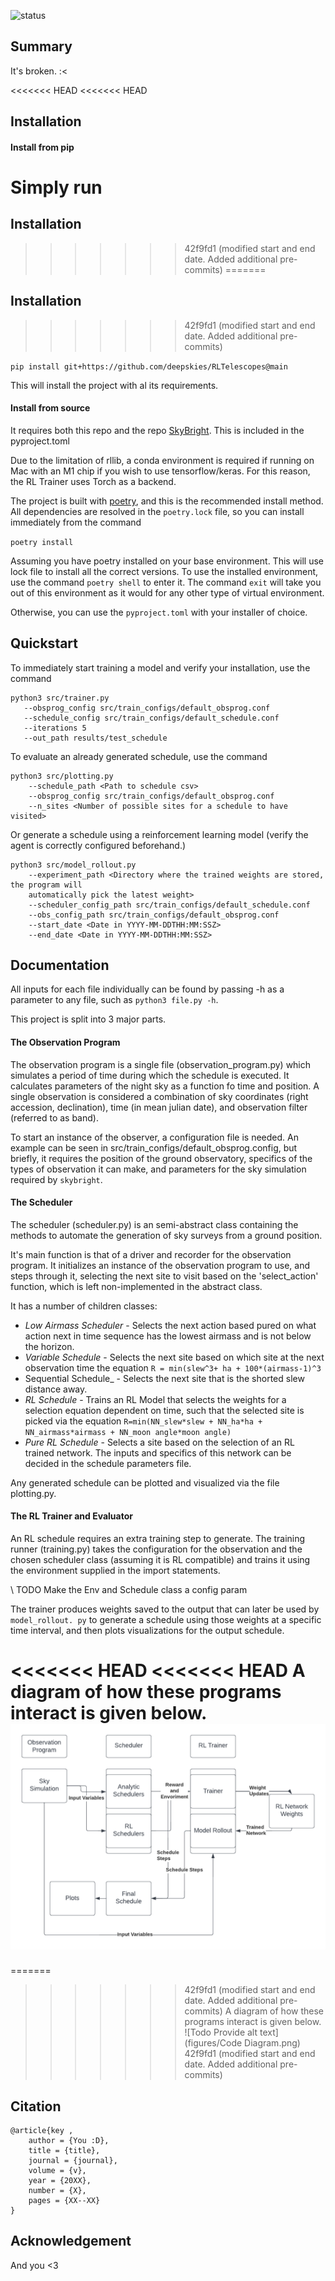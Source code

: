 
![status](https://img.shields.io/badge/License-MIT-lightgrey)

## Summary

It's broken. :<

<<<<<<< HEAD
<<<<<<< HEAD
## Installation
#### Install from pip
Simply run
=======
## Installation
>>>>>>> 42f9fd1 (modified start and end date. Added additional pre-commits)
=======
## Installation
>>>>>>> 42f9fd1 (modified start and end date. Added additional pre-commits)

`pip install git+https://github.com/deepskies/RLTelescopes@main`

This will install the project with al its requirements.

#### Install from source
It requires both this repo and the repo [SkyBright](https://github.com/ehneilsen/skybright).
This is included in the pyproject.toml

Due to the limitation of rllib, a conda environment is required if running on Mac with an M1 chip if you wish to use tensorflow/keras.
For this reason, the RL Trainer uses Torch as a backend.

The project is built with [poetry](https://python-poetry.org/), and this is the recommended install method.
All dependencies are resolved in the `poetry.lock` file, so you can install immediately from the command

`poetry install`

Assuming you have poetry installed on your base environment.
This will use lock file to install all the correct versions.
To use the installed environment, use the command `poetry shell` to enter it.
The command `exit` will take you out of this environment as it would for any other type of virtual environment.

Otherwise, you can use the `pyproject.toml` with your installer of choice.


## Quickstart
To immediately start training a model and verify your installation, use the command
```
python3 src/trainer.py
   --obsprog_config src/train_configs/default_obsprog.conf
   --schedule_config src/train_configs/default_schedule.conf
   --iterations 5
   --out_path results/test_schedule
```

To evaluate an already generated schedule, use the command
```
python3 src/plotting.py
    --schedule_path <Path to schedule csv>
    --obsprog_config src/train_configs/default_obsprog.conf
    --n_sites <Number of possible sites for a schedule to have visited>
```

Or generate a schedule using a reinforcement learning model (verify the agent is correctly
configured beforehand.)
```
python3 src/model_rollout.py
    --experiment_path <Directory where the trained weights are stored, the program will
    automatically pick the latest weight>
    --scheduler_config_path src/train_configs/default_schedule.conf
    --obs_config_path src/train_configs/default_obsprog.conf
    --start_date <Date in YYYY-MM-DDTHH:MM:SSZ>
    --end_date <Date in YYYY-MM-DDTHH:MM:SSZ>
```

## Documentation

All inputs for each file individually can be found by passing -h as a parameter to any file,
such as `python3 file.py -h`.


This project is split into 3 major parts.

#### The Observation Program

The observation program is a single file (observation_program.py) which simulates a period of
time during which the schedule is executed. It calculates parameters of the night sky as a
function fo time and position. A single observation is considered a combination of sky
coordinates (right accession, declination), time (in mean julian date), and observation filter
(referred to as band).

To start an instance of the observer, a configuration file is needed. An example can be seen in
src/train_configs/default_obsprog.config, but briefly, it requires the position of the ground
observatory, specifics of the types of observation it can make, and parameters for the sky
simulation required by `skybright`.

#### The Scheduler

The scheduler (scheduler.py) is an semi-abstract class containing the methods to automate the
generation of sky surveys from a ground position.

It's main function is that of a driver and recorder for the observation program. It initializes
an instance of the observation program to use, and steps through it, selecting the next site to
visit based on the 'select_action' function, which is left non-implemented in the abstract class.

It has a number of children classes:
* _Low Airmass Scheduler_ - Selects the next action based pured on what action next in time
  sequence has the lowest airmass and is not below the horizon.
* _Variable Schedule_ - Selects the next site based on which site at the next observation time
  the equation `R = min(slew^3+ ha + 100*(airmass-1)^3`
* Sequential Schedule_ - Selects the next site that is the shorted slew distance away.
* _RL Schedule_ - Trains an RL Model that selects the weights for a selection equation dependent
  on time, such that the selected site is picked via the equation
 `R=min(NN_slew*slew + NN_ha*ha + NN_airmass*airmass + NN_moon angle*moon angle)`
* _Pure RL Schedule_ - Selects a site based on the selection of an RL trained network. The inputs
  and specifics of this network can be decided in the schedule parameters file.

Any generated schedule can be plotted and visualized via the file plotting.py.

#### The RL Trainer and Evaluator

An RL schedule requires an extra training step to generate. The training runner (training.py)
takes the configuration for the observation and the chosen scheduler class (assuming it is RL
compatible) and trains it using the environment supplied in the import statements.

\\ TODO Make the Env and Schedule class a config param

The trainer produces weights saved to the output that can later be used by `model_rollout.
py` to generate a schedule using those weights at a specific time interval, and then plots
visualizations for the output schedule.


<<<<<<< HEAD
<<<<<<< HEAD
A diagram of how these programs interact is given below.
![Todo Provide alt text](https://github.com/deepskies/RLTelescopes/blob/main/figures/Code%20Diagram.png)
=======
=======
>>>>>>> 42f9fd1 (modified start and end date. Added additional pre-commits)
A diagram of how these programs interact is given below.
![Todo Provide alt text](figures/Code Diagram.png)
>>>>>>> 42f9fd1 (modified start and end date. Added additional pre-commits)

## Citation

```
@article{key ,
    author = {You :D},
    title = {title},
    journal = {journal},
    volume = {v},
    year = {20XX},
    number = {X},
    pages = {XX--XX}
}

```

## Acknowledgement
And you <3
